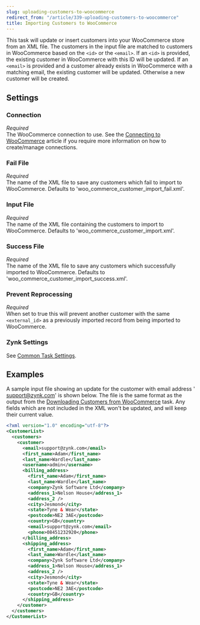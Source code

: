 ```yaml
---
slug: uploading-customers-to-woocommerce
redirect_from: "/article/339-uploading-customers-to-woocommerce"
title: Importing Customers to WooCommerce
---
```

This task will update or insert customers into your WooCommerce store from an XML file. The customers in the input file are matched to customers in WooCommerce based on the `<id>` or the `<email>`. If an `<id>` is provided, the existing customer in WooCommerce with this ID will be updated. If an `<email>` is provided and a customer already exists in WooCommerce with a matching email, the existing customer will be updated. Otherwise a new customer will be created.

## Settings
### Connection
_Required_  
The WooCommerce connection to use. See the [Connecting to WooCommerce](connecting-to-woocommerce) article if you require more information on how to create/manage connections.

### Fail File
_Required_  
The name of the XML file to save any customers which fail to import to WooCommerce. Defaults to 'woo_commerce_customer_import_fail.xml'.

### Input File
_Required_  
The name of the XML file containing the customers to import to WooCommerce. Defaults to 'woo_commerce_customer_import.xml'.

### Success File
_Required_  
The name of the XML file to save any customers which successfully imported to WooCommerce. Defaults to 'woo_commerce_customer_import_success.xml'.

### Prevent Reprocessing
_Required_  
When set to true this will prevent another customer with the same `<external_id>` as a previously imported record from being imported to WooCommerce.

### Zynk Settings
See [Common Task Settings](common-task-settings).

## Examples
A sample input file showing an update for the customer with email address ' support@zynk.com' is shown below. The file is the same format as the output from the [Downloading Customers from WooCommerce](downloading-customers-from-woocommerce) task. Any fields which are not included in the XML won't be updated, and will keep their current value.
```xml
<?xml version="1.0" encoding="utf-8"?>
<CustomerList>
  <customers>
    <customer>
      <email>support@zynk.com</email>
      <first_name>Adam</first_name>
      <last_name>Wardle</last_name>
      <username>admin</username>
      <billing_address>
        <first_name>Adam</first_name>
        <last_name>Wardle</last_name>
        <company>Zynk Software Ltd</company>
        <address_1>Nelson House</address_1>
        <address_2 />
        <city>Jesmond</city>
        <state>Tyne & Wear</state>
        <postcode>NE2 3AE</postcode>
        <country>GB</country>
        <email>support@zynk.com</email>
        <phone>08451232920</phone>
      </billing_address>
      <shipping_address>
        <first_name>Adam</first_name>
        <last_name>Wardle</last_name>
        <company>Zynk Software Ltd</company>
        <address_1>Nelson House</address_1>
        <address_2 />
        <city>Jesmond</city>
        <state>Tyne & Wear</state>
        <postcode>NE2 3AE</postcode>
        <country>GB</country>
      </shipping_address>
    </customer>
  </customers>
</CustomerList>
```